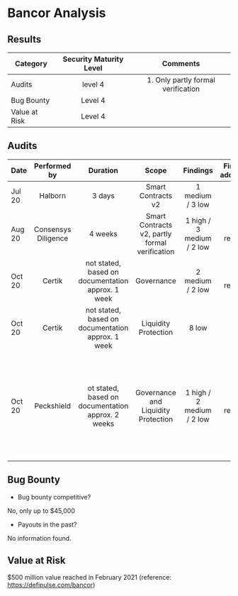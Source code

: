 # Bancor Analysis

## Results
| Category    | Security Maturity Level  | Comments    |
| ------------- |:-------------:|:-------------:|
| Audits |   level 4             |   1. Only partly formal verification       |         
| Bug Bounty |      Level 4          |           |      
| Value at Risk |    Level 4            |           |      

## Audits
| Date | Performed by  |  Duration  |  Scope |  Findings  | Findings addressed | Summary |  
| ------------- |:-------------:| :-------------:| :-------------:| :-------------:| :-------------:|:-------------:|
| Jul 20  | Halborn | 3 days | Smart Contracts v2  | 1 medium / 3 low |  |  |  
| Aug 20  |   Consensys Diligence | 4 weeks| Smart Contracts v2, partly formal verification  | 1 high / 3 medium / 2 low | All resolved |  |  
| Oct 20 | Certik |  not stated, based on documentation approx. 1 week  | Governance  | 2 medium / 2 low | All resolved |  |  
| Oct 20 | Certik | not stated, based on documentation approx. 1 week   | Liquidity Protection  |  8 low|  |  |  
| Oct 20 |  Peckshield | ot stated, based on documentation approx. 2 weeks   | Governance and Liquidity Protection | 1 high / 2 medium / 2 low  | All resolved | As a final precaution, we need to emphasize that smart contracts as a whole are still in an early, but exciting stage of development. |  



## Bug Bounty
 - Bug bounty competitive?

 No, only up to $45,000

 - Payouts in the past?

 No information found.

## Value at Risk
$500 million value reached in February 2021 (reference: https://defipulse.com/bancor)
